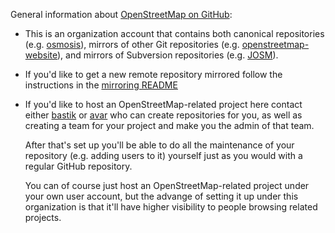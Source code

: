 General information about
[OpenStreetMap on GitHub](https://github.com/openstreetmap):

 * This is an organization account that contains both canonical
   repositories
   (e.g. [osmosis](https://github.com/openstreetmap/osmosis)), mirrors
   of other Git repositories
   (e.g. [openstreetmap-website](https://github.com/openstreetmap/openstreetmap-website)),
   and mirrors of Subversion repositories
   (e.g. [JOSM](https://github.com/openstreetmap/josm)).
   
 * If you'd like to get a new remote repository mirrored follow the
   instructions in the
   [mirroring README](https://github.com/openstreetmap/openstreetmap-mirror/blob/master/README.md)

 * If you'd like to host an OpenStreetMap-related project here contact
   either [bastik](https://github.com/bastik) or
   [avar](https://github.com/avar) who can create repositories for
   you, as well as creating a team for your project and make you the
   admin of that team.

   After that's set up you'll be able to do all the maintenance of
   your repository (e.g. adding users to it) yourself just as you
   would with a regular GitHub repository.
   
   You can of course just host an OpenStreetMap-related project under
   your own user account, but the advange of setting it up under this
   organization is that it'll have higher visibility to people
   browsing related projects.
